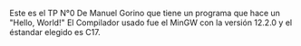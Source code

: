 Este es el TP N°0 De Manuel Gorino que tiene un programa que hace un "Hello, World!"
El Compilador usado fue el MinGW con la versión 12.2.0 y el éstandar elegido es C17.

